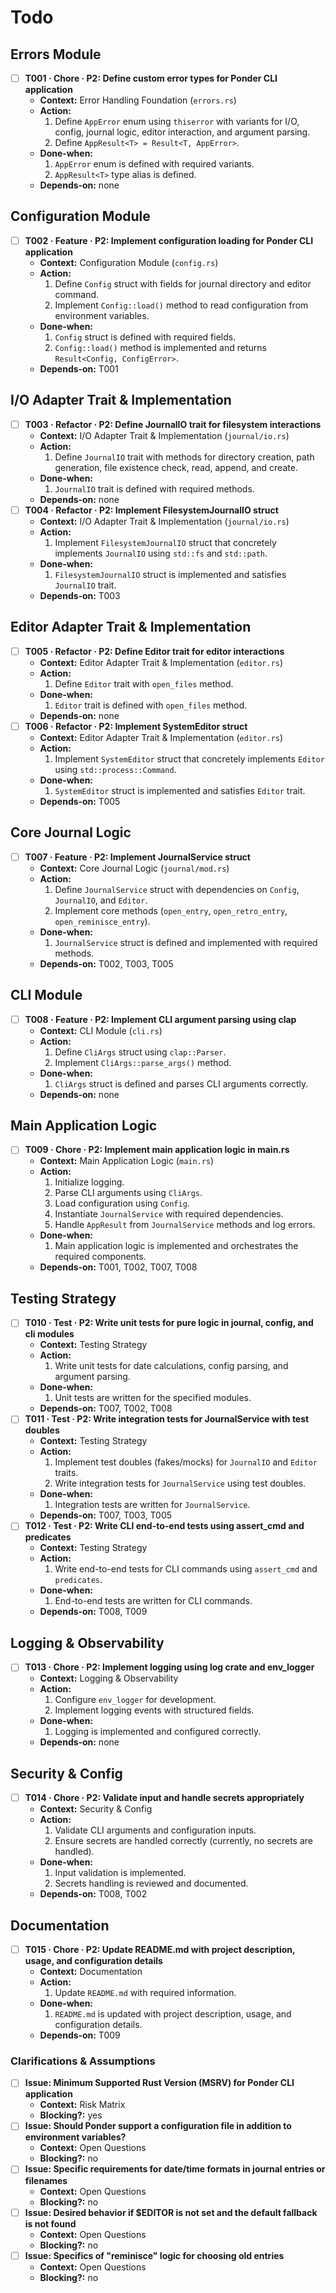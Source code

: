 # Todo

## Errors Module
- [ ] **T001 · Chore · P2: Define custom error types for Ponder CLI application**
    - **Context:** Error Handling Foundation (`errors.rs`)
    - **Action:**
        1. Define `AppError` enum using `thiserror` with variants for I/O, config, journal logic, editor interaction, and argument parsing.
        2. Define `AppResult<T> = Result<T, AppError>`.
    - **Done‑when:**
        1. `AppError` enum is defined with required variants.
        2. `AppResult<T>` type alias is defined.
    - **Depends‑on:** none

## Configuration Module
- [ ] **T002 · Feature · P2: Implement configuration loading for Ponder CLI application**
    - **Context:** Configuration Module (`config.rs`)
    - **Action:**
        1. Define `Config` struct with fields for journal directory and editor command.
        2. Implement `Config::load()` method to read configuration from environment variables.
    - **Done‑when:**
        1. `Config` struct is defined with required fields.
        2. `Config::load()` method is implemented and returns `Result<Config, ConfigError>`.
    - **Depends‑on:** T001

## I/O Adapter Trait & Implementation
- [ ] **T003 · Refactor · P2: Define JournalIO trait for filesystem interactions**
    - **Context:** I/O Adapter Trait & Implementation (`journal/io.rs`)
    - **Action:**
        1. Define `JournalIO` trait with methods for directory creation, path generation, file existence check, read, append, and create.
    - **Done‑when:**
        1. `JournalIO` trait is defined with required methods.
    - **Depends‑on:** none
- [ ] **T004 · Refactor · P2: Implement FilesystemJournalIO struct**
    - **Context:** I/O Adapter Trait & Implementation (`journal/io.rs`)
    - **Action:**
        1. Implement `FilesystemJournalIO` struct that concretely implements `JournalIO` using `std::fs` and `std::path`.
    - **Done‑when:**
        1. `FilesystemJournalIO` struct is implemented and satisfies `JournalIO` trait.
    - **Depends‑on:** T003

## Editor Adapter Trait & Implementation
- [ ] **T005 · Refactor · P2: Define Editor trait for editor interactions**
    - **Context:** Editor Adapter Trait & Implementation (`editor.rs`)
    - **Action:**
        1. Define `Editor` trait with `open_files` method.
    - **Done‑when:**
        1. `Editor` trait is defined with `open_files` method.
    - **Depends‑on:** none
- [ ] **T006 · Refactor · P2: Implement SystemEditor struct**
    - **Context:** Editor Adapter Trait & Implementation (`editor.rs`)
    - **Action:**
        1. Implement `SystemEditor` struct that concretely implements `Editor` using `std::process::Command`.
    - **Done‑when:**
        1. `SystemEditor` struct is implemented and satisfies `Editor` trait.
    - **Depends‑on:** T005

## Core Journal Logic
- [ ] **T007 · Feature · P2: Implement JournalService struct**
    - **Context:** Core Journal Logic (`journal/mod.rs`)
    - **Action:**
        1. Define `JournalService` struct with dependencies on `Config`, `JournalIO`, and `Editor`.
        2. Implement core methods (`open_entry`, `open_retro_entry`, `open_reminisce_entry`).
    - **Done‑when:**
        1. `JournalService` struct is defined and implemented with required methods.
    - **Depends‑on:** T002, T003, T005

## CLI Module
- [ ] **T008 · Feature · P2: Implement CLI argument parsing using clap**
    - **Context:** CLI Module (`cli.rs`)
    - **Action:**
        1. Define `CliArgs` struct using `clap::Parser`.
        2. Implement `CliArgs::parse_args()` method.
    - **Done‑when:**
        1. `CliArgs` struct is defined and parses CLI arguments correctly.
    - **Depends‑on:** none

## Main Application Logic
- [ ] **T009 · Chore · P2: Implement main application logic in main.rs**
    - **Context:** Main Application Logic (`main.rs`)
    - **Action:**
        1. Initialize logging.
        2. Parse CLI arguments using `CliArgs`.
        3. Load configuration using `Config`.
        4. Instantiate `JournalService` with required dependencies.
        5. Handle `AppResult` from `JournalService` methods and log errors.
    - **Done‑when:**
        1. Main application logic is implemented and orchestrates the required components.
    - **Depends‑on:** T001, T002, T007, T008

## Testing Strategy
- [ ] **T010 · Test · P2: Write unit tests for pure logic in journal, config, and cli modules**
    - **Context:** Testing Strategy
    - **Action:**
        1. Write unit tests for date calculations, config parsing, and argument parsing.
    - **Done‑when:**
        1. Unit tests are written for the specified modules.
    - **Depends‑on:** T007, T002, T008
- [ ] **T011 · Test · P2: Write integration tests for JournalService with test doubles**
    - **Context:** Testing Strategy
    - **Action:**
        1. Implement test doubles (fakes/mocks) for `JournalIO` and `Editor` traits.
        2. Write integration tests for `JournalService` using test doubles.
    - **Done‑when:**
        1. Integration tests are written for `JournalService`.
    - **Depends‑on:** T007, T003, T005
- [ ] **T012 · Test · P2: Write CLI end-to-end tests using assert_cmd and predicates**
    - **Context:** Testing Strategy
    - **Action:**
        1. Write end-to-end tests for CLI commands using `assert_cmd` and `predicates`.
    - **Done‑when:**
        1. End-to-end tests are written for CLI commands.
    - **Depends‑on:** T008, T009

## Logging & Observability
- [ ] **T013 · Chore · P2: Implement logging using log crate and env_logger**
    - **Context:** Logging & Observability
    - **Action:**
        1. Configure `env_logger` for development.
        2. Implement logging events with structured fields.
    - **Done‑when:**
        1. Logging is implemented and configured correctly.
    - **Depends‑on:** none

## Security & Config
- [ ] **T014 · Chore · P2: Validate input and handle secrets appropriately**
    - **Context:** Security & Config
    - **Action:**
        1. Validate CLI arguments and configuration inputs.
        2. Ensure secrets are handled correctly (currently, no secrets are handled).
    - **Done‑when:**
        1. Input validation is implemented.
        2. Secrets handling is reviewed and documented.
    - **Depends‑on:** T008, T002

## Documentation
- [ ] **T015 · Chore · P2: Update README.md with project description, usage, and configuration details**
    - **Context:** Documentation
    - **Action:**
        1. Update `README.md` with required information.
    - **Done‑when:**
        1. `README.md` is updated with project description, usage, and configuration details.
    - **Depends‑on:** T009

### Clarifications & Assumptions
- [ ] **Issue: Minimum Supported Rust Version (MSRV) for Ponder CLI application**
    - **Context:** Risk Matrix
    - **Blocking?:** yes
- [ ] **Issue: Should Ponder support a configuration file in addition to environment variables?**
    - **Context:** Open Questions
    - **Blocking?:** no
- [ ] **Issue: Specific requirements for date/time formats in journal entries or filenames**
    - **Context:** Open Questions
    - **Blocking?:** no
- [ ] **Issue: Desired behavior if $EDITOR is not set and the default fallback is not found**
    - **Context:** Open Questions
    - **Blocking?:** no
- [ ] **Issue: Specifics of "reminisce" logic for choosing old entries**
    - **Context:** Open Questions
    - **Blocking?:** no